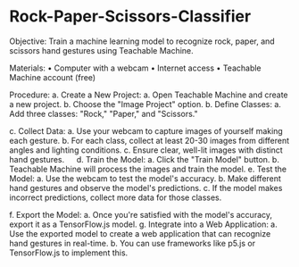 # Rock-Paper-Scissors-Classifier
Objective: Train a machine learning model to recognize rock, paper, and scissors hand gestures using Teachable Machine.


Materials:
•	Computer with a webcam
•	Internet access
•	Teachable Machine account (free)

Procedure:
a.	Create a New Project:
a.	Open Teachable Machine and create a new project.
b.	Choose the "Image Project" option.
b.	Define Classes:
a.	Add three classes: "Rock," "Paper," and "Scissors."
 
c.	Collect Data:
a.	Use your webcam to capture images of yourself making each gesture.
b.	For each class, collect at least 20-30 images from different angles and lighting conditions.
c.	Ensure clear, well-lit images with distinct hand gestures.
 
d.	Train the Model:
a.	Click the "Train Model" button.
b.	Teachable Machine will process the images and train the model.
e.	Test the Model:
a.	Use the webcam to test the model's accuracy.
b.	Make different hand gestures and observe the model's predictions.
c.	If the model makes incorrect predictions, collect more data for those classes.
 
 
 
f.	Export the Model:
a.	Once you're satisfied with the model's accuracy, export it as a TensorFlow.js model.
g.	Integrate into a Web Application:
a.	Use the exported model to create a web application that can recognize hand gestures in real-time.
b.	You can use frameworks like p5.js or TensorFlow.js to implement this.

